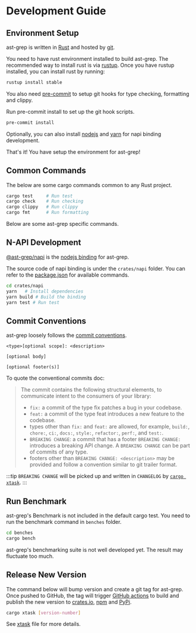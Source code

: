 # Development Guide

## Environment Setup


ast-grep is written in [Rust](https://www.rust-lang.org/) and hosted by [git](https://git-scm.com/).

You need to have rust environment installed to build ast-grep.
The recommended way to install rust is via [rustup](https://rustup.rs/).
Once you have rustup installed, you can install rust by running:

```bash
rustup install stable
```

You also need  [pre-commit](https://pre-commit.com/) to setup git hooks for type checking, formatting and clippy.

Run pre-commit install to set up the git hook scripts.

```bash
pre-commit install
```

Optionally, you can also install [nodejs](https://github.com/Schniz/fnm) and [yarn](https://yarnpkg.com/) for napi binding development.

That's it! You have setup the environment for ast-grep!

## Common Commands

The below are some cargo commands common to any Rust project.

```bash
cargo test     # Run test
cargo check    # Run checking
cargo clippy   # Run clippy
cargo fmt      # Run formatting
```


Below are some ast-grep specific commands.

## N-API Development

[@ast-grep/napi](https://www.npmjs.com/package/@ast-grep/napi) is the [nodejs binding](https://napi.rs/) for ast-grep.

The source code of napi binding is under the `crates/napi` folder. You can refer to the [package.json](https://github.com/ast-grep/ast-grep/blob/main/crates/napi/package.json) for available commands.

```bash
cd crates/napi
yarn   # Install dependencies
yarn build # Build the binding
yarn test # Run test
```

## Commit Conventions

ast-grep loosely follows the [commit conventions](https://www.conventionalcommits.org/en/v1.0.0/).

```
<type>[optional scope]: <description>

[optional body]

[optional footer(s)]
```

To quote the conventional commits doc:

> The commit contains the following structural elements, to communicate intent to the consumers of your library:
>
> * `fix:` a commit of the type fix patches a bug in your codebase.
> * `feat:` a commit of the type feat introduces a new feature to the codebase.
> * types other than `fix:` and `feat:` are allowed, for example, `build:`, `chore:`, `ci:`, `docs:`, `style:`, `refactor:`, `perf:`, and `test:`.
> * `BREAKING CHANGE`: a commit that has a footer `BREAKING CHANGE:` introduces a breaking API change. A `BREAKING CHANGE` can be part of commits of any type.
> * footers other than `BREAKING CHANGE: <description>` may be provided and follow a convention similar to git trailer format.

:::tip
`BREAKING CHANGE` will be picked up and written in `CHANGELOG` by [`cargo xtask`](https://github.com/ast-grep/ast-grep/blob/86afc5865b42285106f232f01c0eb45708d134c3/xtask/src/main.rs#L162-L171).
:::


## Run Benchmark
ast-grep's Benchmark is not included in the default cargo test. You need to run the benchmark command in `benches` folder.

```bash
cd benches
cargo bench
```

ast-grep's benchmarking suite is not well developed yet. The result may fluctuate too much.

## Release New Version

The command below will bump version and create a git tag for ast-grep.
Once pushed to GitHub, the tag will trigger [GitHub actions](https://github.com/ast-grep/ast-grep/blob/main/.github/workflows/coverage.yml) to build and publish the new version to [crates.io](https://github.com/ast-grep/ast-grep/blob/main/.github/workflows/pypi.yml), [npm](https://github.com/ast-grep/ast-grep/blob/main/.github/workflows/napi.yml) and [PyPi](https://github.com/ast-grep/ast-grep/blob/main/.github/workflows/pypi.yml).

```bash
cargo xtask [version-number]
```

See [xtask](https://github.com/ast-grep/ast-grep/blob/main/xtask/src/main.rs) file for more details.